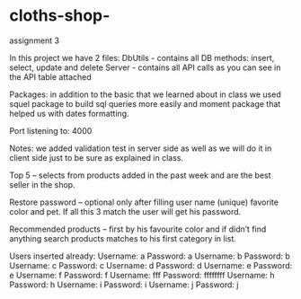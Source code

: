 # cloths-shop-
assignment 3 

In this project we have 2 files:
DbUtils - contains all DB methods: insert, select, update and delete
Server - contains all API calls as you can see in the API table attached

Packages: in addition to the basic that we learned about in class we used squel package to build sql queries more easily and moment package that helped us with dates formatting.

Port listening to: 4000

Notes: 
we added validation test in server side as well as we will do it in client side just to be sure as explained in class.

Top 5 – selects from products added in the past week and are the best seller in the shop.

Restore password – optional only after filling user name (unique) favorite color and pet. If all this 3 match the user will get his password.

Recommended products – first by his favourite color and if didn’t find anything search products matches to his first category in list.

Users inserted already:
Username: a Password: a
Username: b Password: b
Username: c Password: c
Username: d Password: d
Username: e Password: e
Username: f Password: f
Username: fff Password: ffffffff
Username: h Password: h
Username: i Password: i
Username: j Password: j

